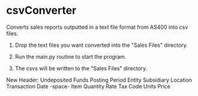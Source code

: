 # csvConverter
Converts sales reports outputted in a text file format from AS400 into csv files.

1. Drop the text files you want converted into the "Sales Files" directory.

2. Run the main.py routine to start the program.

3. The csvs will be written to the "Sales Files" directory.

New Header:
	Undeposited Funds
	Posting Period
	Entity
	Subsidiary
	Location
	Transaction Date
	-space-
	Item
	Quantity
	Rate
	Tax Code
	Units
	Price
	
